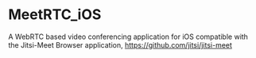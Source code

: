 # MeetRTC_iOS
A WebRTC based video conferencing application for iOS compatible with the Jitsi-Meet Browser application, https://github.com/jitsi/jitsi-meet
